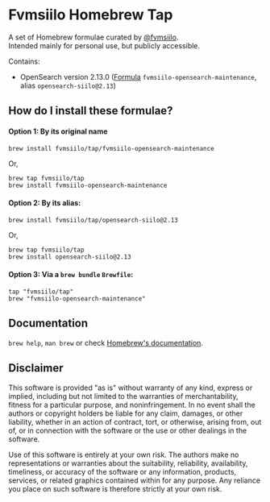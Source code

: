 # Fvmsiilo Homebrew Tap

A set of Homebrew formulae curated by [@fvmsiilo](https://github.com/fvmsiilo). <br/>
Intended mainly for personal use, but publicly accessible.

Contains:
- OpenSearch version 2.13.0 ([Formula](./Formula/fvmsiilo-opensearch-maintenance.rb) `fvmsiilo-opensearch-maintenance`, alias `opensearch-siilo@2.13`)

## How do I install these formulae?

#### Option 1: By its original name
```shell
brew install fvmsiilo/tap/fvmsiilo-opensearch-maintenance
```
Or,
```shell
brew tap fvmsiilo/tap
brew install fvmsiilo-opensearch-maintenance
```

#### Option 2: By its alias:
```shell
brew install fvmsiilo/tap/opensearch-siilo@2.13
```
Or,
```shell
brew tap fvmsiilo/tap
brew install opensearch-siilo@2.13
```

#### Option 3: Via a `brew bundle` `Brewfile`:
```
tap "fvmsiilo/tap"
brew "fvmsiilo-opensearch-maintenance"
```

## Documentation

`brew help`, `man brew` or check [Homebrew's documentation](https://docs.brew.sh).


## Disclaimer

This software is provided "as is" without warranty of any kind, express or implied, including but not limited to the warranties of merchantability, fitness for a particular purpose, and noninfringement. In no event shall the authors or copyright holders be liable for any
claim, damages, or other liability, whether in an action of contract, tort, or otherwise, arising from, out of, or in connection with the software or the use or other dealings in the software.

Use of this software is entirely at your own risk. The authors make no representations or warranties about the suitability, reliability, availability, timeliness, or accuracy of the software or any information, products, services, or related graphics contained within for
any purpose. Any reliance you place on such software is therefore strictly at your own risk.
